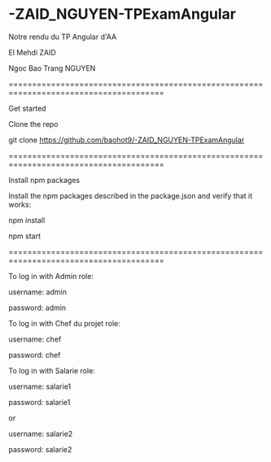 # -ZAID_NGUYEN-TPExamAngular

Notre rendu du TP Angular d'AA

El Mehdi ZAID

Ngoc Bao Trang NGUYEN

=======================================================================================

Get started

Clone the repo

git clone https://github.com/baohot9/-ZAID_NGUYEN-TPExamAngular

=======================================================================================

Install npm packages

Install the npm packages described in the package.json and verify that it works:

npm install

npm start

=======================================================================================

To log in with Admin role: 

username: admin

password: admin



To log in with Chef du projet role: 

username: chef

password: chef


To log in with Salarie role: 

username: salarie1

password: salarie1

or

username: salarie2

password: salarie2

